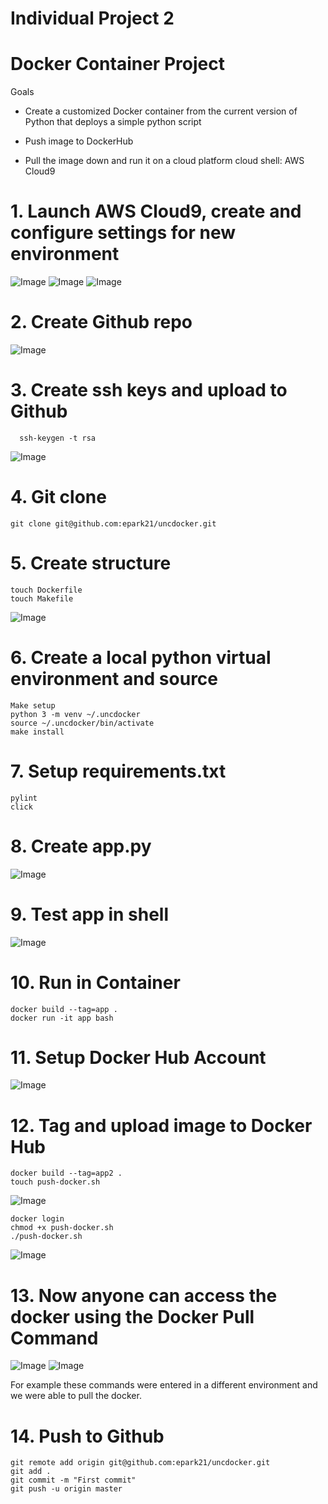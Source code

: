 # Individual Project 2
# Docker Container Project 

Goals

- Create a customized Docker container from the current version of Python that deploys a simple python script

- Push image to DockerHub

- Pull the image down and run it on a cloud platform cloud shell: AWS Cloud9

# 1.	Launch AWS Cloud9, create and configure settings for new environment

![Image](../master/images/1.gif?raw=true) 
![Image](../master/images/2.gif?raw=true) 
![Image](../master/images/3.gif?raw=true) 

# 2.	Create Github repo

![Image](../master/images/4.gif?raw=true) 

 
 # 3.	Create ssh keys and upload to Github
 
```
  ssh-keygen -t rsa 
```
  ![Image](../master/images/5.gif?raw=true) 
  
 
# 4.	Git clone

```
git clone git@github.com:epark21/uncdocker.git
```

# 5.	Create structure
```
touch Dockerfile
touch Makefile
```
![Image](../master/images/6.gif?raw=true) 
	 
# 6. Create a local python virtual environment and source

```
Make setup
python 3 -m venv ~/.uncdocker 
source ~/.uncdocker/bin/activate
make install
```

# 7. Setup requirements.txt

```
pylint
click
```

# 8. Create app.py

![Image](../master/images/7.gif?raw=true) 

# 9. Test app in shell

![Image](../master/images/8.gif?raw=true) 

# 10. Run in Container
```
docker build --tag=app .
docker run -it app bash 
```

# 11. Setup Docker Hub Account

![Image](../master/images/9.gif?raw=true) 

 
# 12. Tag and upload image to Docker Hub
```
docker build --tag=app2 .
touch push-docker.sh
```
![Image](../master/images/10.gif?raw=true) 

```
docker login
chmod +x push-docker.sh
./push-docker.sh
```
![Image](../master/images/11.gif?raw=true)  

# 13. Now anyone can access the docker using the Docker Pull Command

![Image](../master/images/12.gif?raw=true) 
![Image](../master/images/13.gif?raw=true) 
 
For example these commands were entered in a different environment and we were able to pull the docker.

# 14. Push to Github

```
git remote add origin git@github.com:epark21/uncdocker.git
git add . 
git commit -m "First commit"
git push -u origin master
```
